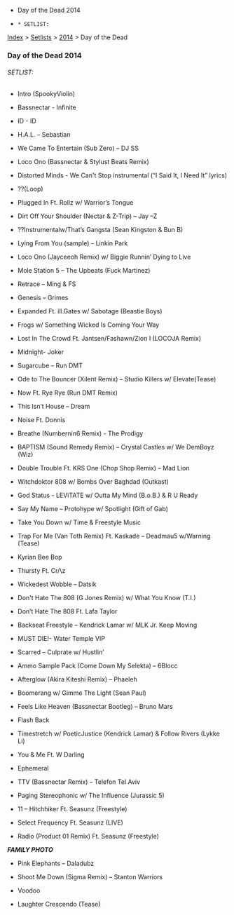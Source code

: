   * Day of the Dead 2014
  *     * SETLIST:

[Index](https://www.reddit.com/r/bassnectar/wiki/index) >
[Setlists](https://www.reddit.com/r/bassnectar/wiki/interactive/setlists) >
[2014](https://www.reddit.com/r/bassnectar/wiki/interactive/setlists/2014) >
Day of the Dead

### Day of the Dead 2014

###### SETLIST:

  * Intro (SpookyViolin)

  * Bassnectar - Infinite

  * ID - ID

  * H.A.L. – Sebastian

  * We Came To Entertain (Sub Zero) – DJ SS

  * Loco Ono (Bassnectar & Stylust Beats Remix)

  * Distorted Minds - We Can't Stop instrumental (“I Said It, I Need It” lyrics)

  * ??(Loop)

  * Plugged In Ft. Rollz w/ Warrior’s Tongue

  * Dirt Off Your Shoulder (Nectar & Z-Trip) – Jay –Z

  * ??Instrumentalw/That’s Gangsta (Sean Kingston & Bun B)

  * Lying From You (sample) – Linkin Park

  * Loco Ono (Jayceeoh Remix) w/ Biggie Runnin’ Dying to Live

  * Mole Station 5 – The Upbeats (Fuck Martinez)

  * Retrace – Ming & FS

  * Genesis – Grimes

  * Expanded Ft. ill.Gates w/ Sabotage (Beastie Boys)

  * Frogs w/ Something Wicked Is Coming Your Way

  * Lost In The Crowd Ft. Jantsen/Fashawn/Zion I (LOCOJA Remix)

  * Midnight- Joker

  * Sugarcube – Run DMT

  * Ode to The Bouncer (Xilent Remix) – Studio Killers w/ Elevate(Tease)

  * Now Ft. Rye Rye (Run DMT Remix)

  * This Isn’t House – Dream

  * Noise Ft. Donnis

  * Breathe (Numbernin6 Remix) - The Prodigy

  * BAPTISM (Sound Remedy Remix) – Crystal Castles w/ We DemBoyz (Wiz)

  * Double Trouble Ft. KRS One (Chop Shop Remix) – Mad Lion

  * Witchdoktor 808 w/ Bombs Over Baghdad (Outkast)

  * God Status - LEViTATE w/ Outta My Mind (B.o.B.) & R U Ready

  * Say My Name – Protohype w/ Spotlight (Gift of Gab)

  * Take You Down w/ Time & Freestyle Music

  * Trap For Me (Van Toth Remix) Ft. Kaskade – Deadmau5 w/Warning (Tease)

  * Kyrian Bee Bop

  * Thursty Ft. Cr/\z

  * Wickedest Wobble – Datsik

  * Don't Hate The 808 (G Jones Remix) w/ What You Know (T.I.)

  * Don’t Hate The 808 Ft. Lafa Taylor

  * Backseat Freestyle – Kendrick Lamar w/ MLK Jr. Keep Moving

  * MUST DIE!- Water Temple VIP

  * Scarred – Culprate w/ Hustlin’

  * Ammo Sample Pack (Come Down My Selekta) – 6Blocc

  * Afterglow (Akira Kiteshi Remix) – Phaeleh

  * Boomerang w/ Gimme The Light (Sean Paul)

  * Feels Like Heaven (Bassnectar Bootleg) – Bruno Mars

  * Flash Back

  * Timestretch w/ PoeticJustice (Kendrick Lamar) & Follow Rivers (Lykke Li)

  * You & Me Ft. W Darling

  * Ephemeral

  * TTV (Bassnectar Remix) – Telefon Tel Aviv

  * Paging Stereophonic w/ The Influence (Jurassic 5)

  * 11 – Hitchhiker Ft. Seasunz (Freestyle)

  * Select Frequency Ft. Seasunz (LIVE)

  * Radio (Product 01 Remix) Ft. Seasunz (Freestyle)

**_FAMILY PHOTO_**

  * Pink Elephants – Daladubz

  * Shoot Me Down (Sigma Remix) – Stanton Warriors

  * Voodoo

  * Laughter Crescendo (Tease)

